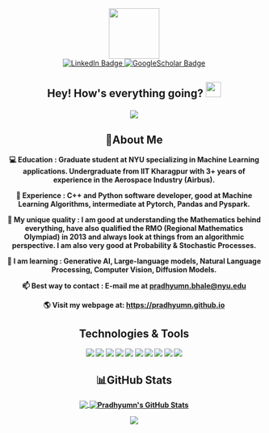 <div id="header" align="center">
  <img src="https://media.giphy.com/media/lP8xu5t2DLGG045H8F/giphy.gif" width="100"/>
</div>

<div id="badges" align="center">
  <a href="https://www.linkedin.com/in/pradhyumn-bhale/">
    <img src="https://img.shields.io/badge/LinkedIn-blue?style=for-the-badge&logo=linkedin&logoColor=white" alt="LinkedIn Badge"/>
  </a>
  
  <a href="https://scholar.google.com/citations?user=0OBfT6IAAAAJ&hl=en">
    <img src="https://img.shields.io/badge/Google%20Scholar-blue?style=for-the-badge&logo=Google&logoColor=white" alt="GoogleScholar Badge"/>
  </a>
</div>

<div id="counter" align="center">
<img src="https://komarev.com/ghpvc/?username=pradhyumn&style=flat-square&color=blue" alt=""/>
</div>

<h2>
<div id="wave" align="center">
Hey! How's everything going?
<img src="https://media.giphy.com/media/hvRJCLFzcasrR4ia7z/giphy.gif" width="30px"/>
</div>

<p align="center">
    <a href="https://github.com/pradhyumn/pradhyumn">
        <img src="https://readme-typing-svg.herokuapp.com?color=%9370DB7&center=true&vCenter=true&lines=Welcome+to+Pradhyumn's+profile!;Graduate+student+at+NYU.+;Experienced+C%2B%2B+developer.+;Good+at+ML+Algorithms!+;Intermediate+Python+developer.+;Jack+of+all+trades!">
    </a>
</p>
</h2>
<h4>
<div align="center">


## 💫About Me

💻 Education : Graduate student at NYU specializing in Machine Learning applications. Undergraduate from IIT Kharagpur with 3+ years of experience in the Aerospace Industry (Airbus).

💼 Experience : C++ and Python software developer, good at Machine Learning Algorithms, intermediate at Pytorch, Pandas and Pyspark.
  
🔭 My unique quality : I am good at understanding the Mathematics behind everything, have also qualified the RMO (Regional Mathematics Olympiad) in 2013 and always look at things from an algorithmic perspective. I am also very good at Probability & Stochastic Processes.
  
🌱 I am learning : Generative AI, Large-language models, Natural Language Processing, Computer Vision, Diffusion Models.
  
📫 Best way to contact : E-mail me at pradhyumn.bhale@nyu.edu

🌎 Visit my webpage at: https://pradhyumn.github.io

## Technologies & Tools
![](https://img.shields.io/badge/Code-C++-informational?style=flat&logo=C&logoColor=white&color=2bbc8a)
![](https://img.shields.io/badge/Code-Python-informational?style=flat&logo=python&logoColor=white&color=2bbc8a)
![](https://img.shields.io/badge/Code-PySpark-informational?style=flat&logo=apachespark&logoColor=white&color=2bbc8a)
![](https://img.shields.io/badge/OS-Linux-informational?style=flat&logo=linux&logoColor=white&color=2bbc8a)
![](https://img.shields.io/badge/Code-React-informational?style=flat&logo=react&logoColor=white&color=2bbc8a)
![](https://img.shields.io/badge/Shell-Bash-informational?style=flat&logo=gnu-bash&logoColor=white&color=2bbc8a)
![](https://img.shields.io/badge/Tools-PostgreSQL-informational?style=flat&logo=postgresql&logoColor=white&color=2bbc8a)
![](https://img.shields.io/badge/Tools-MongoDB-informational?style=flat&logo=mongodb&logoColor=white&color=2bbc8a)
![](https://img.shields.io/badge/Tools-Docker-informational?style=flat&logo=docker&logoColor=white&color=2bbc8a)
![](https://img.shields.io/badge/Cloud-AWS-informational?style=flat&logo=amazon&logoColor=white&color=2bbc8a)


## 📊GitHub Stats
<p align="center">
<a href="https://github.com/pradhyumn">
<img align="center" src="https://github-readme-stats.vercel.app/api?username=pradhyumn&theme=onedark&hide_border=false&include_all_commits=true&count_private=true" />
</a>
<a href="https://github.com/pradhyumn">
  <img align="center" src="https://github-readme-stats.vercel.app/api/top-langs/?username=pradhyumn&hide=jupyter+notebook&theme=onedark&hide_border=false&include_all_commits=true&count_private=true&layout=compact" alt="Pradhyumn's GitHub Stats" />
</a>
</p>


<p align="center">
<a href="https://github.com/pradhyumn">
	<img align="center" src="https://github-profile-trophy.vercel.app/?username=pradhyumn&show_icons=true&count_private=true&no-frame=true&margin-w=15&margin-h=15&theme=onedark">
</a>
</p>

</h4>
